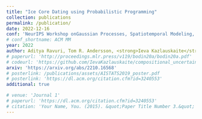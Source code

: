 ```yaml
---
title: "Ice Core Dating using Probabilistic Programming"
collection: publications
permalink: /publication/
date: 2022-12-16
conf: 'NeurIPS Workshop onGaussian Processes, Spatiotemporal Modeling, and Decision-making Systems'
# conf_shortname: ACM MM
year: 2022
author: Aditya Ravuri, Tom R. Andersson, <strong>Ieva Kazlauskaite</strong>, Will Tebbutt, Richard E. Turner, J. Scott Hosking, Neil D. Lawrence, Markus Kaiser
# paperurl: 'http://proceedings.mlr.press/v119/bodin20a/bodin20a.pdf'
# codeurl: 'https://github.com/IevaKazlauskaite/compositional_uncertainty'
arxiv: 'https://arxiv.org/abs/2210.16568'
# posterlink: /publications/assets/AISTATS2019_poster.pdf
# posterlink: 'https://dl.acm.org/citation.cfm?id=3240553'
additional: true

# venue: 'Journal 1'
# paperurl: 'https://dl.acm.org/citation.cfm?id=3240553'
# citation: 'Your Name, You. (2015). &quot;Paper Title Number 3.&quot; <i>Journal 1</i>. 1(3).'
---
```

